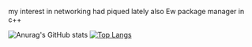 my interest in networking had piqued lately
also Ew package manager in c++

![Anurag's GitHub stats](https://github-readme-stats.vercel.app/api?username=badewen&show_icons=true&theme=dark&hide_border=true)
[![Top Langs](https://github-readme-stats.vercel.app/api/top-langs/?username=badewen&theme=dark&hide_border=true)](https://google.com)
